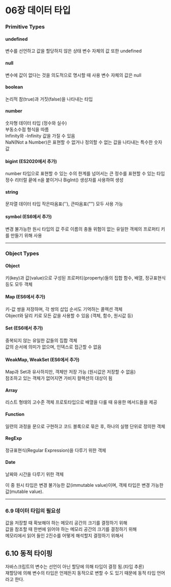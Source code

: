 # 06장 데이터 타입

### Primitive Types

#### undefined

변수를 선언하고 값을 할당하지 않은 상태
변수 자체의 값 또한 undefined

#### null

변수에 값이 없다는 것을 의도적으로 명시할 때 사용
변수 자체의 값은 null

#### boolean

논리적 참(true)과 거짓(false)을 나타내는 타입

#### number

숫자형 데이터 타입 (정수와 실수)  
부동소수점 형식을 따름  
Infinity와 -Infinity 값을 가질 수 있음  
NaN(Not a Number)은 표현할 수 없거나 정의할 수 없는 값을 나타내는 특수한 숫자 값

#### bigint (ES2020에서 추가)

number 타입으로 표현할 수 있는 수의 한계를 넘어서는 큰 정수를 표현할 수 있는 타입  
정수 리터럴 끝에 n을 붙이거나 BigInt() 생성자를 사용하여 생성

#### string

문자열 데이터 타입
작은따옴표(''), 큰따옴표("") 모두 사용 가능

#### symbol (ES6에서 추가)

변경 불가능한 원시 타입의 값
주로 이름의 충돌 위험이 없는 유일한 객체의 프로퍼티 키를 만들기 위해 사용

---

### Object Types

#### Object

키(key)과 값(value)으로 구성된 프로퍼티(property)들의 집합
함수, 배열, 정규표현식 등도 모두 객체

#### Map (ES6에서 추가)

키-값 쌍을 저장하며, 각 쌍의 삽입 순서도 기억하는 콜렉션 객체  
Object와 달리 키로 모든 값을 사용할 수 있음 (객체, 함수, 원시값 등)

#### Set (ES6에서 추가)

중복되지 않는 유일한 값들의 집합 객체  
값의 순서에 의미가 없으며, 인덱스로 접근할 수 없음

#### WeakMap, WeakSet (ES6에서 추가)

Map과 Set과 유사하지만, 객체만 저장 가능 (원시값은 저장할 수 없음)  
참조하고 있는 객체가 없어지면 가비지 컬렉션의 대상이 됨

#### Array

리스트 형태의 고수준 객체
프로토타입으로 배열을 다룰 때 유용한 메서드들을 제공

#### Function

일련의 과정을 문으로 구현하고 코드 블록으로 묶은 후, 하나의 실행 단위로 정의한 객체

#### RegExp

정규표현식(Regular Expression)을 다루기 위한 객체

#### Date

날짜와 시간을 다루기 위한 객체

이 중 원시 타입은 변경 불가능한 값(immutable value)이며, 객체 타입은 변경 가능한 값(mutable value).

---

### 6.9 데이터 타입의 필요성

값을 저장할 때 확보해야 하는 메모리 공간의 크기를 결정하기 위해  
값을 참조할 때 한번에 읽어야 하는 메모리 공간의 크기를 결정하기 위해  
메모리에서 읽어 들인 2진수를 어떻게 해석할지 결정하기 위해서

## 6.10 동적 타이핑

자바스크립트의 변수는 선언이 아닌 할당에 의해 타입이 결정 됨.(타입 추론)  
재할당에 의해 변수의 타입은 언제든지 동적으로 변할 수 도 있기 때문에 동적 타입 언어라고 한다.
